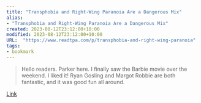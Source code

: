 ```yaml
---
title: "Transphobia and Right-Wing Paranoia Are a Dangerous Mix"
alias:
- "Transphobia and Right-Wing Paranoia Are a Dangerous Mix"
created: 2023-08-12T23:12:00+10:00
modified: 2023-08-12T23:12:00+10:00
URL:  "https://www.readtpa.com/p/transphobia-and-right-wing-paranoia"
tags:
- bookmark
---
```


> Hello readers. Parker here. I finally saw the Barbie movie over the weekend. I liked it! Ryan Gosling and Margot Robbie are both fantastic, and it was good fun all around.

[Link](https://www.readtpa.com/p/transphobia-and-right-wing-paranoia)

